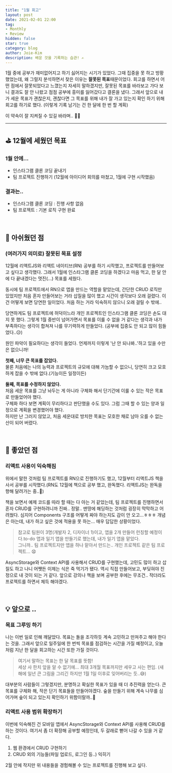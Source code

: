```yaml
---
title: "1월 회고"
layout: post
date: 2021-02-01 22:00
tag:
- Monthly
- Review
hidden: false
star: true
category: blog
author: Joie-Kim
description: 배운 것을 기록하는 습관! ✍️
---
```


1월 중에 공부가 재미없어지고 하기 싫어지는 시기가 있었다. 그때 집중을 못 하고 방황 했었는데, 왜 그럴지 분석하면서 찾은 이유는 **잘못된 목표**때문이었다. 회고를 하면서 어떤 점에서 잘못되었다고 느꼈는지 자세히 말하겠지만, 잘못된 목표를 바라보고 가다 보니 결과도 잘 안 나왔고 점점 공부에 흥미를 잃어갔다고 결론을 냈다. 그래서 앞으로 내가 세운 목표가 괜찮은지, 괜찮다면 그 목표를 위해 내가 잘 가고 있는지 확인 하기 위해 회고를 하기로 했다. (이렇게 기록 남기는 건 한 달에 한 번 할 계획)

이 약속이 잘 지켜질 수 있길 바라며.. 🙏🏻

---

## ⛳️ 12월에 세웠던 목표
### 1월 안에...
- 인스타그램 클론 코딩 끝내기
- 팀 프로젝트 진행하기 (12월에 아이디어 회의를 마쳤고, 1월에 구현 시작했음)

### 결과는..
- 인스타그램 클론 코딩 : 진행 사항 없음
- 팀 프로젝트 : 기본 로직 구현 완료

<br>

## 📌 아쉬웠던 점
### (여러가지 의미로) 잘못된 목표 설정

  12월에 리액트JS와 리액트 네이티브(RN) 공부를 하기 시작했고, 프로젝트를 만들어보고 싶다고 생각했다. 그래서 1월에 인스타그램 클론 코딩을 하겠다고 마음 먹고, 한 달 안에 다 끝내겠다는 멋진(...) 목표를 세웠다.

  동시에 팀 프로젝트에서 RN으로 앱을 만드는 역할을 맡았는데, 간단한 CRUD 로직만 있었지만 처음 혼자 만들어보는 거라 삽질을 많이 했고 시간이 생각보다 오래 걸렸다. 이건 어떻게 보면 당연한 일이었다. 처음 하는 거라 익숙하지 않으니 오래 걸릴 수 밖에..

  당연하게도 팀 프로젝트에 허덕이느라 개인 프로젝트인 인스타그램 클론 코딩은 손도 대지 못 했다. 그렇게 1월 중반이 넘어가면서 목표를 이룰 수 없을 거 같다는 생각과 내가 부족하다는 생각이 합쳐져 나를 무기력하게 만들었다. (공부에 집중도 안 되고 많이 힘들었다..😥)

  원인 파악이 필요하다는 생각이 들었다. 언제까지 이렇게 '난 안 되나봐..'하고 있을 수만은 없으니까!

  **첫째, 너무 큰 목표를 잡았다.**<br>
  물론 처음에는 나의 능력과 프로젝트의 규모에 대해 가늠할 수 없으니, 당연히 크고 모호하게 잡을 수 밖에 없다.(기능이든 일정이든)<br>

  **둘째, 목표를 수정하지 않았다.**<br>
  처음 세운 목표를 그냥 놔두는 게 아니라 구체화 해서 단기간에 이룰 수 있는 작은 목표로 만들었어야 했다.<br>
  구체화 하다 보면 계획이 무리하다고 판단했을 수도 있다. 그럼 그때 할 수 있는 양과 일정으로 계획을 변경했어야 했다.<br>
  하지만 난 그러지 않았고, 처음 세운대로 방치한 목표는 모호한 채로 남아 오를 수 없는 산이 되어 버렸다.

<br>

## 📌 좋았던 점
### 리액트 사용이 익숙해짐

  위에서 말한 것처럼 팀 프로젝트를 RN으로 진행하기도 했고, 12월부터 리액트JS 책을 사서 공부를 시작했다.(RN도 12월에 책으로 공부 했고, 완독했다. 리액트JS는 완독을 향해 달려가는 중..🚗)

  책을 보면서 예제 코드를 따라 할 때는 다 아는 거 같았는데, 팀 프로젝트를 진행하면서 혼자 CRUD를 구현하려니까 진짜.. 정말.. 맨땅에 해딩하는 것처럼 굉장히 막막하고 어려웠다. 심지어 Components 구조를 어떻게 짜야 하는지도 감이 안 오고...ㅎㅎㅎ 개념은 아는데, 내가 하고 싶은 것에 적용을 못 하는... 매우 답답한 상황이었다.
  > 참고로 팀원이 3명(개발자 2, 디자이너 1)이고, 앱을 2개 만들어 런칭할 예정이다.to-do 앱과 일기 앱을 만들기로 했는데, 내가 일기 앱을 맡았다.<br>
    그니까.. 팀 프로젝트지만 앱을 하나 맡아서 만드는.. 개인 프로젝트 같은 팀 프로젝트... 😧

  AsyncStorage와 Context API를 사용해서 CRUD를 구현했는데, 고민도 많이 하고 삽질도 하고 나니 어쨋든 이제는 식은 죽 먹기가 됐다. 역시 직접 만들어보고, 부딪혀야 진정으로 내 것이 되는 거 같다. 앞으로 강의나 책을 보며 공부한 후에는 무조건.. 작더라도 프로젝트를 하면서 체득 해야겠다.

<br>

## 💡 앞으로 ..
### 목표 그루밍 하기

  나는 이번 일로 인해 깨달았다. 목표는 돌을 조각하듯 계속 고민하고 만져주고 해야 한다는 것을. 그래서 앞으로 일주일에 한 번씩 목표를 점검하는 시간을 가질 예정이고, 오늘처럼 지난 한 달을 회고하는 시간 또한 가질 것이다.
  > 여기서 말하는 목표는 한 달 목표를 뜻함!<br>
    세상 사 한치 앞을 알 수 없기에... 최대 3개월 목표까지만 세우고 사는 편임. (새 해에 일년 큰 그림을 그리긴 하지만 1월 1일 이후로 잊어버리는 듯..😅)
  
  대부분의 사람들이 그렇겠지만, 분명하고 확실한 목표가 있을 때 더 추진력을 얻는다. 큰 목표를 구체화 해, 작은 단기 목표들을 만들어야겠다. 숲을 만들기 위해 계속 나무를 심어가며 숲이 되고 있는지 확인하기 위함이랄까..🌳

### 리액트 사용 범위 확장하기

  이번에 익숙해진 건 모바일 앱에서 AsyncStorage와 Context API를 사용해 CRUD를 하는 것이다. 여기서 좀 더 확장해 공부할 예정인데, 두 갈래로 뻗어 나갈 수 있을 거 같다.

  1. 웹 환경에서 CRUD 구현하기
  2. CRUD 외의 기능들(파일 업로드, 로그인 등..) 익히기

  2월 안에 작지만 위 내용들을 경험해볼 수 있는 프로젝트를 진행해 보고 싶다. 